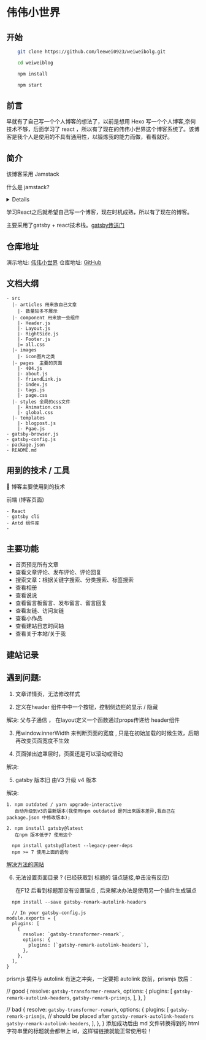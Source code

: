 # 伟伟小世界


## 开始

```sh
    git clone https://github.com/leewei0923/weiweibolg.git

    cd weiweiblog

    npm install 

    npm start
```

## 前言

早就有了自己写一个个人博客的想法了，以前是想用 Hexo 写一个个人博客,奈何技术不够，后面学习了 react ，所以有了现在的伟伟小世界这个博客系统了。该博客是我个人是使用的不具有通用性，以锻炼我的能力而做，看看就好。

## 简介

该博客采用 Jamstack

什么是 jamstack?

<details>
    <sumary>Jamstck</sumarry>
        <p>Jamstack 是一种构建网站和 web 应用程序的新方法。Jamstack 的 Stack 指的是许多独立，但是可以组合的技术栈。当它们结合在一起时能够提供一个完整的 web 应用。<br/>Jamstack 架构中的 JAM 是指客户端 JavaScript、可重用的后端 API，和用户界面的 Markup，比如 HTML 与 CSS。</p>
</details>

学习React之后就希望自己写一个博客，现在时机成熟，所以有了现在的博客。

主要采用了gatsby + react技术栈。[gatsby传送门](https://www.gatsbyjs.cn/)

## 仓库地址

演示地址: [伟伟小世界]()
仓库地址: [GitHub]()


## 文档大纲


```
- src
  |- articles 用来放自己文章
    |- 数量较多不展示
  |- component 用来放一些组件
    |- Header.js
    |- Layout.js
    |- RightSide.js
    |- Footer.js
    |= all.css
  |- images
    |- icon图片之类
  |- pages  主要的页面
    |- 404.js
    |- about.js
    |- friendLink.js
    |- index.js
    |- tags.js
    |- page.css
  |- styles 全局的css文件
    |- Animation.css
    |- global.css
  |- templates  
    |- blogpost.js
    |- Pgae.js
- gatsby-browser.js
- gatsby-config.js
- package.json
- README.md
```

## 用到的技术 / 工具

🔖 博客主要使用到的技术

前端 (博客页面)

    - React 
    - gatsby cli
    - Antd 组件库
    - 


## 主要功能

- 首页预览所有文章
- 查看文章评论、发布评论、评论回复
- 搜索文章：根据关键字搜索、分类搜索、标签搜索
- 查看相册
- 查看说说
- 查看留言板留言、发布留言、留言回复
- 查看友链、访问友链
- 查看小作品
- 查看建站日志时间轴
- 查看关于本站/关于我


## 建站记录

## 遇到问题:

1. 文章详情页，无法修改样式


2. 定义在header 组件中中一个按钮，控制侧边栏的显示 / 隐藏 

解决: 父与子通信 ， 在layout定义一个函数通过props传递给 header组件

3. 用window.innerWidth 来判断页面的宽度 , 只是在初始加载的时候生效，后期再改变页面宽度不生效

4. 页面弹出遮罩层时，页面还是可以滚动或滑动

解决:

5. gatsby 版本旧 由V3 升级 v4 版本

解决:

```
1. npm outdated / yarn upgrade-interactive
   自动升级到v3的最新版本(我使用npm outdated 是列出来版本差异,我自己在package.json 中修改版本);

2. npm install gatsby@latest
   在npm 版本低于7 使用这个

  npm install gatsby@latest --legacy-peer-deps
  npm >= 7 使用上面的语句

```

[解决方法的网站](https://www.gatsbyjs.com/docs/reference/release-notes/migrating-from-v3-to-v4/)

6. 无法设置页面目录 ? (已经获取到 标题的 锚点链接,单击没有反应)

    在F12 后看到标题那没有设置锚点 , 后来解决办法是使用另一个插件生成锚点

```
  npm install --save gatsby-remark-autolink-headers

  // In your gatsby-config.js
module.exports = {
  plugins: [
    {
      resolve: `gatsby-transformer-remark`,
      options: {
        plugins: [`gatsby-remark-autolink-headers`],
      },
    },
  ],
}

```

prismjs 插件与 autolink 有迷之冲突，一定要把 autolink 放前，prismjs 放后：

// good
{
  resolve: `gatsby-transformer-remark`,
  options: {
    plugins: [
      `gatsby-remark-autolink-headers`,
      `gatsby-remark-prismjs`,
    ],
  },
}
 
// bad
{
  resolve: `gatsby-transformer-remark`,
  options: {
    plugins: [
      `gatsby-remark-prismjs`, // should be placed after `gatsby-remark-autolink-headers`
      `gatsby-remark-autolink-headers`,
    ],
  },
}
添加成功后由 md 文件转换得到的 html 字符串里的标题就会都带上 id，这样锚链接就能正常使用啦！